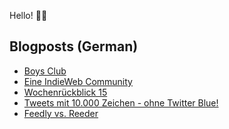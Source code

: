 Hello! 👋🏻

## Blogposts (German)
<!-- BLOG-POST-LIST:START -->
- [Boys Club](https://maurice-renck.de/de/notes/2023/boys-club)
- [Eine IndieWeb Community](https://maurice-renck.de/de/blog/2023/indieweb-community)
- [Wochenrückblick 15](https://maurice-renck.de/de/blog/2023/kw15)
- [Tweets mit 10.000 Zeichen - ohne Twitter Blue!](https://maurice-renck.de/de/blog/2023/tweets-mit-10-000-ohne-twitter-blue)
- [Feedly vs. Reeder](https://maurice-renck.de/de/blog/2023/feedly-vs-reeder)
<!-- BLOG-POST-LIST:END -->

<!--
**mauricerenck/mauricerenck** is a ✨ _special_ ✨ repository because its `README.md` (this file) appears on your GitHub profile.

Here are some ideas to get you started:

- 🔭 I’m currently working on ...
- 🌱 I’m currently learning ...
- 👯 I’m looking to collaborate on ...
- 🤔 I’m looking for help with ...
- 💬 Ask me about ...
- 📫 How to reach me: ...
- 😄 Pronouns: ...
- ⚡ Fun fact: ...
-->
